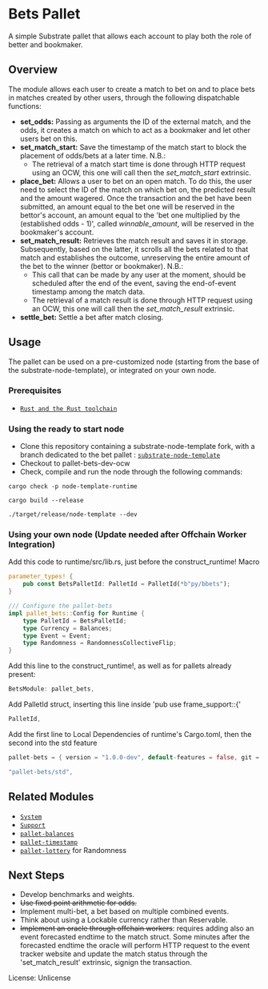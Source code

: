 # Bets Pallet

A simple Substrate pallet that allows each account to play both the role of better and bookmaker.

## Overview

The module allows each user to create a match to bet on and to place bets in matches created by other users, through the following dispatchable functions:

* **set_odds:** Passing as arguments the ID of the external match, and the odds, it creates a match on which to act as a bookmaker and let other users bet on this.
* **set_match_start:** Save the timestamp of the match start to block the placement of odds/bets at a later time. N.B.:
    * The retrieval of a match start time is done through HTTP request using an OCW, this one will call then the *set_match_start* extrinsic.
* **place_bet:** Allows a user to bet on an open match. To do this, the user need to select the ID of the match on which bet on, the predicted result and the amount wagered. Once the transaction and the bet have been submitted, an amount equal to the bet one will be reserved in the bettor's account, an amount equal to the 'bet one multiplied by the (established odds - 1)', called *winnable_amount*, will be reserved in the bookmaker's account.
* **set_match_result:** Retrieves the match result and saves it in storage. Subsequently, based on the latter, it scrolls all the bets related to that match and establishes the outcome, unreserving the entire amount of the bet to the winner (bettor or bookmaker). N.B.:
    * This call that can be made by any user at the moment, should be scheduled after the end of the event, saving the end-of-event timestamp among the match data.
    * The retrieval of a match result is done through HTTP request using an OCW, this one will call then the *set_match_result* extrinsic.
* **settle_bet:** Settle a bet after match closing. 

## Usage
The pallet can be used on a pre-customized node (starting from the base of the substrate-node-template), or integrated on your own node.
### Prerequisites
* [`Rust and the Rust toolchain`](https://docs.substrate.io/install/rust-toolchain/)

### Using the ready to start node
* Clone this repository containing a substrate-node-template fork, with a branch dedicated to the bet pallet : [`substrate-node-template`](https://github.com/mns23/substrate-node-template/tree/pallet-bets-dev-ocw)
* Checkout to pallet-bets-dev-ocw
* Check, compile and run the node through the following commands:
```shell
cargo check -p node-template-runtime

cargo build --release

./target/release/node-template --dev
```

### Using your own node (Update needed after Offchain Worker Integration)
Add this code to runtime/src/lib.rs, just before the construct_runtime! Macro
```rust
parameter_types! {
	pub const BetsPalletId: PalletId = PalletId(*b"py/bbets");
}

/// Configure the pallet-bets
impl pallet_bets::Config for Runtime {
	type PalletId = BetsPalletId;
	type Currency = Balances;
	type Event = Event;
	type Randomness = RandomnessCollectiveFlip;
}
```

Add this line to the construct_runtime!, as well as for pallets already present:
```rust
BetsModule: pallet_bets,
```

Add PalletId struct, inserting this line inside  'pub use frame_support::{'
```rust
PalletId,
```

Add the first line to Local Dependencies of runtime's Cargo.toml, then the second into the std feature
```rust
pallet-bets = { version = "1.0.0-dev", default-features = false, git = "https://github.com/mns23/bets.git", branch = "main" }

"pallet-bets/std",
```

## Related Modules

* [`System`](https://docs.rs/frame-system/latest/frame_system/)
* [`Support`](https://docs.rs/frame-support/latest/frame_support/)
* [`pallet-balances`](https://docs.rs/pallet-balances/latest/pallet_balances/)
* [`pallet-timestamp`](https://docs.rs/pallet-timestamp/latest/pallet_timestamp/)
* [`pallet-lottery`](https://docs.rs/pallet-lottery/latest/pallet_lottery/) for Randomness

## Next Steps
* Develop benchmarks and weights.
* ~~Use fixed point arithmetic for odds.~~
* Implement multi-bet, a bet based on multiple combined events.
* Think about using a Lockable currency rather than Reservable.
* ~~Implement an oracle through offchain workers~~: requires adding also an event forecasted endtime to the match struct. Some minutes after the forecasted endtime the oracle will perform HTTP request to the event tracker website and update the match status through the 'set_match_result' extrinsic, signign the transaction.

License: Unlicense